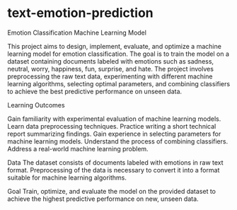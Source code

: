 # text-emotion-prediction
Emotion Classification Machine Learning Model

This project aims to design, implement, evaluate, and optimize a machine learning model for emotion classification. The goal is to train the model on a dataset containing documents labeled with emotions such as sadness, neutral, worry, happiness, fun, surprise, and hate. The project involves preprocessing the raw text data, experimenting with different machine learning algorithms, selecting optimal parameters, and combining classifiers to achieve the best predictive performance on unseen data.

Learning Outcomes

Gain familiarity with experimental evaluation of machine learning models.
Learn data preprocessing techniques.
Practice writing a short technical report summarizing findings.
Gain experience in selecting parameters for machine learning models.
Understand the process of combining classifiers.
Address a real-world machine learning problem.


Data
The dataset consists of documents labeled with emotions in raw text format. Preprocessing of the data is necessary to convert it into a format suitable for machine learning algorithms.

Goal
Train, optimize, and evaluate the model on the provided dataset to achieve the highest predictive performance on new, unseen data.

